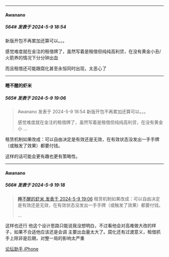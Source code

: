 ﻿
*****

####  Awanano  
##### 564#       发表于 2024-5-9 18:54

新版开包不再累加还算可以。。。

感觉难度就在金注的租借牌了，虽然写着是租借但纯纯高利贷，在没有黄金小丑/火箭养的情况下分分钟出血

而且租借还可能跟腐化甚至永恒同时出现，太恶心了


*****

####  睡不醒的虾米  
##### 565#       发表于 2024-5-9 19:06

<blockquote>Awanano 发表于 2024-5-9 18:54
新版开包不再累加还算可以。。。

感觉难度就在金注的租借牌了，虽然写着是租借但纯纯高利贷，在没有黄金小 ...</blockquote>
租赁机制如果改成：可以自由决定是有效还是无效，在有效状态没发出一手手牌（或触发了效果）都要付钱。

这样的话可能会更有趣也更有策略性。


*****

####  Awanano  
##### 566#       发表于 2024-5-9 19:18

<blockquote><a href="httphttps://bbs.saraba1st.com/2b/forum.php?mod=redirect&amp;goto=findpost&amp;pid=64865101&amp;ptid=2154925" target="_blank">睡不醒的虾米 发表于 2024-5-9 19:06</a>
租赁机制如果改成：可以自由决定是有效还是无效，在有效状态没发出一手手牌（或触发了效果）都要付钱。

 ...</blockquote>
这样也还行
他这个设计思路只能说我没想明白，不过看他会对高难做大改的样子，如果不合适他应该还是会调
主要出血量太大了。腐化还有过渡意义，租借抓手上除非是后期，对整一局的影响太严重

[论坛助手,iPhone](https://bbs.saraba1st.com/2b/forum.php?mod=viewthread&amp;tid=2029836)

